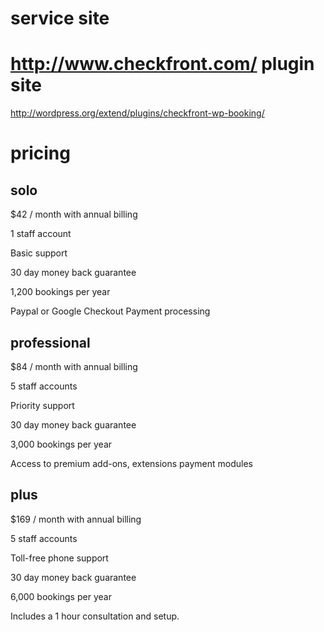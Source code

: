 service site
=
http://www.checkfront.com/
plugin site
=
http://wordpress.org/extend/plugins/checkfront-wp-booking/

pricing
=
solo
-
$42 / month with annual billing

1 staff account

Basic support

30 day money back guarantee

1,200 bookings per year

Paypal or Google Checkout Payment processing

professional
-
$84 / month with annual billing

5 staff accounts

Priority support

30 day money back guarantee

3,000 bookings per year

Access to premium add-ons, extensions payment modules

plus
-
$169 / month with annual billing

5 staff accounts

Toll-free phone support

30 day money back guarantee

6,000 bookings per year

Includes a 1 hour consultation and setup.